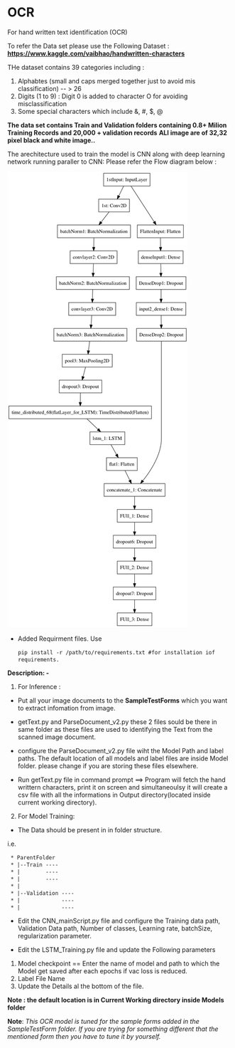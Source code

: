 # OCR
For hand written text identification (OCR)

To refer the Data set please use the Following Dataset :
**https://www.kaggle.com/vaibhao/handwritten-characters**

THe dataset contains 39 categories including :
1. Alphabtes (small and caps merged together just to avoid mis classification) -- > 26 
2. Digits (1 to 9) : Digit 0 is added to character O for avoiding misclassification
3. Some special characters which include &, #, $, @

**The data set contains Train and Validation folders containing 0.8+ Milion Training Records and 20,000 + validation records**
**ALl image are of 32,32 pixel black and white image..**

The arechitecture used to train the model is CNN along with deep learning network running paraller to CNN:
 Please refer the Flow diagram below :

![Model_Architecture](https://github.com/VaibhavKhamgaonkar/OCR/blob/master/modelStructure_CNN%2BLSTM.png)
 

* Added Requirment files. Use 

      pip install -r /path/to/requirements.txt #for installation iof requirements.


**Description: -**
1. For Inference : 
* Put all your image documents to the **SampleTestForms** which you want to extract infomation from image. 
* getText.py and ParseDocument_v2.py these 2 files sould be there in same folder as these files are used to identifying the Text from the scanned image document.
* configure the ParseDocument_v2.py file wiht the Model Path and label paths. The default location of all models and label files are inside Model folder. please change if you are storing these files elsewhere.

* Run getText.py file in command prompt ==> Program will fetch the hand writtern characters, print it on screen and simultaneoulsy it will create a csv file with all the informations in Output directory(located inside current working directory).


2. For Model Training:

* The Data should be present in in folder structure.

i.e.

     * ParentFolder 
     * |--Train ----
     * |        ----
     * |        ----
     * |
     * |--Validation ----
     * |             ----
     * |             ----


* Edit the CNN_mainScript.py file and configure the Training data path, Validation Data path, Number of classes, Learning rate, batchSize, regularization parameter.

* Edit the LSTM_Training.py file and update the Following parameters

1. Model checkpoint == Enter the name of model and path to which the Model get saved after each epochs if vac loss is reduced.
2. Label File Name
3. Update the Details al the bottom of the file.

**Note : the default location is in Current Working directory inside Models folder**



**Note**: _This OCR model is tuned for the sample forms added in the SampleTestForm folder. If you are trying for something different that the mentioned form then you have to tune it by yourself._

